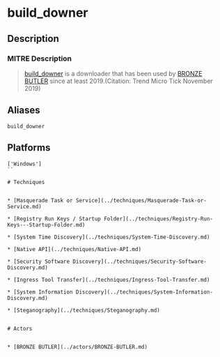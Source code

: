 
# build_downer

## Description

### MITRE Description

> [build_downer](https://attack.mitre.org/software/S0471) is a downloader that has been used by [BRONZE BUTLER](https://attack.mitre.org/groups/G0060) since at least 2019.(Citation: Trend Micro Tick November 2019)

## Aliases

```
build_downer
```

## Platforms

```
['Windows']
``

# Techniques


* [Masquerade Task or Service](../techniques/Masquerade-Task-or-Service.md)

* [Registry Run Keys / Startup Folder](../techniques/Registry-Run-Keys---Startup-Folder.md)
    
* [System Time Discovery](../techniques/System-Time-Discovery.md)
    
* [Native API](../techniques/Native-API.md)
    
* [Security Software Discovery](../techniques/Security-Software-Discovery.md)
    
* [Ingress Tool Transfer](../techniques/Ingress-Tool-Transfer.md)
    
* [System Information Discovery](../techniques/System-Information-Discovery.md)
    
* [Steganography](../techniques/Steganography.md)
    

# Actors


* [BRONZE BUTLER](../actors/BRONZE-BUTLER.md)

